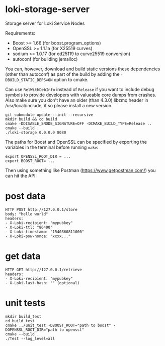 # loki-storage-server
Storage server for Loki Service Nodes

Requirements:
* Boost >= 1.66 (for boost.program_options)
* OpenSSL >= 1.1.1a (for X25519 curves)
* sodium >= 1.0.17 (for ed25119 to curve25519 conversion)
* autoconf (for building jemalloc)

You can, however, download and build static versions these dependencies (other than autoconf) as
part of the build by adding the `-DBUILD_STATIC_DEPS=ON` option to cmake.

Can use `RelWithDebInfo` instead of `Release` if you want to include debug symbols to provide developers with valueable core dumps from crashes.
Also make sure you don't have an older (than 4.3.0) libzmq header in /usr/local/include, if so please install a new version.
```
git submodule update --init --recursive
mkdir build && cd build
cmake -DDISABLE_SNODE_SIGNATURE=OFF -DCMAKE_BUILD_TYPE=Release ..
cmake --build .
./loki-storage 0.0.0.0 8080
```

The paths for Boost and OpenSSL can be specified by exporting the variables in the terminal before running `make`:
```
export OPENSSL_ROOT_DIR = ...
export BOOST_ROOT= ...
```

Then using something like Postman (https://www.getpostman.com/) you can hit the API:

# post data
```
HTTP POST http://127.0.0.1/store
body: "hello world"
headers:
- X-Loki-recipient: "mypubkey"
- X-Loki-ttl: "86400"
- X-Loki-timestamp: "1540860811000"
- X-Loki-pow-nonce: "xxxx..."
```
# get data
```
HTTP GET http://127.0.0.1/retrieve
headers:
- X-Loki-recipient: "mypubkey"
- X-Loki-last-hash: "" (optional)
```

# unit tests
```
mkdir build_test
cd build_test
cmake ../unit_test -DBOOST_ROOT="path to boost" -DOPENSSL_ROOT_DIR="path to openssl"
cmake --build .
./Test --log_level=all
```
